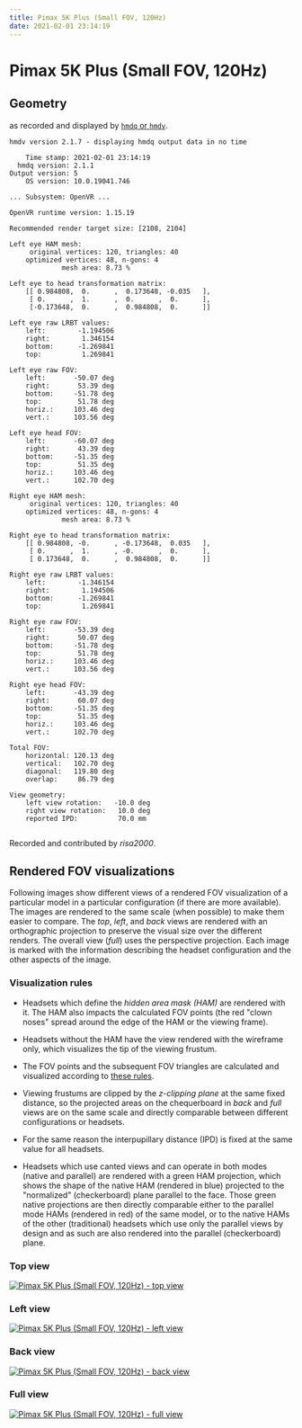 ```yaml
---
title: Pimax 5K Plus (Small FOV, 120Hz)
date: 2021-02-01 23:14:19
---
```

# Pimax 5K Plus (Small FOV, 120Hz)

## Geometry

as recorded and displayed by [`hmdq` or `hmdv`](https://github.com/risa2000/hmdq).
```
hmdv version 2.1.7 - displaying hmdq output data in no time

    Time stamp: 2021-02-01 23:14:19
  hmdq version: 2.1.1
Output version: 5
    OS version: 10.0.19041.746

... Subsystem: OpenVR ...

OpenVR runtime version: 1.15.19

Recommended render target size: [2108, 2104]

Left eye HAM mesh:
     original vertices: 120, triangles: 40
    optimized vertices: 48, n-gons: 4
             mesh area: 8.73 %

Left eye to head transformation matrix:
    [[ 0.984808,  0.      ,  0.173648, -0.035   ],
     [ 0.      ,  1.      ,  0.      ,  0.      ],
     [-0.173648,  0.      ,  0.984808,  0.      ]]

Left eye raw LRBT values:
    left:        -1.194506
    right:        1.346154
    bottom:      -1.269841
    top:          1.269841

Left eye raw FOV:
    left:       -50.07 deg
    right:       53.39 deg
    bottom:     -51.78 deg
    top:         51.78 deg
    horiz.:     103.46 deg
    vert.:      103.56 deg

Left eye head FOV:
    left:       -60.07 deg
    right:       43.39 deg
    bottom:     -51.35 deg
    top:         51.35 deg
    horiz.:     103.46 deg
    vert.:      102.70 deg

Right eye HAM mesh:
     original vertices: 120, triangles: 40
    optimized vertices: 48, n-gons: 4
             mesh area: 8.73 %

Right eye to head transformation matrix:
    [[ 0.984808, -0.      , -0.173648,  0.035   ],
     [ 0.      ,  1.      , -0.      ,  0.      ],
     [ 0.173648,  0.      ,  0.984808,  0.      ]]

Right eye raw LRBT values:
    left:        -1.346154
    right:        1.194506
    bottom:      -1.269841
    top:          1.269841

Right eye raw FOV:
    left:       -53.39 deg
    right:       50.07 deg
    bottom:     -51.78 deg
    top:         51.78 deg
    horiz.:     103.46 deg
    vert.:      103.56 deg

Right eye head FOV:
    left:       -43.39 deg
    right:       60.07 deg
    bottom:     -51.35 deg
    top:         51.35 deg
    horiz.:     103.46 deg
    vert.:      102.70 deg

Total FOV:
    horizontal: 120.13 deg
    vertical:   102.70 deg
    diagonal:   119.80 deg
    overlap:     86.79 deg

View geometry:
    left view rotation:   -10.0 deg
    right view rotation:   10.0 deg
    reported IPD:          70.0 mm


```
Recorded and contributed by _risa2000_.

## Rendered FOV visualizations

Following images show different views of a rendered FOV visualization of a
particular model in a particular configuration (if there are more available).
The images are rendered to the same scale (when possible) to make them easier
to compare. The _top_, _left_, and _back_ views are rendered with an
orthographic projection to preserve the visual size over the different renders.
The overall view (_full_) uses the perspective projection. Each image is marked
with the information describing the headset configuration and the other aspects
of the image.

### Visualization rules

* Headsets which define the _hidden area mask (HAM)_ are rendered with it. The
  HAM also impacts the calculated FOV points (the red "clown noses" spread
  around the edge of the HAM or the viewing frame).

* Headsets without the HAM have the view rendered with the wireframe only, which
  visualizes the tip of the viewing frustum.

* The FOV points and the subsequent FOV triangles are calculated and visualized
  according to [these
  rules](https://risa2000.github.io/vrdocs/docs/hmd_fov_calculation).

* Viewing frustums are clipped by the _z-clipping plane_ at the same fixed
  distance, so the projected areas on the chequerboard in _back_ and _full_
  views are on the same scale and directly comparable between different
  configurations or headsets.

* For the same reason the interpupillary distance (IPD) is fixed at the same
  value for all headsets.

* Headsets which use canted views and can operate in both modes (native and
  parallel) are rendered with a green HAM projection, which shows the shape of
  the native HAM (rendered in blue) projected to the "normalized"
  (checkerboard) plane parallel to the face. Those green native projections are
  then directly comparable either to the parallel mode HAMs (rendered in red)
  of the same model, or to the native HAMs of the other (traditional) headsets
  which use only the parallel views by design and as such are also rendered
  into the parallel (checkerboard) plane.

### Top view
[![Pimax 5K Plus (Small FOV, 120Hz) - top view](../images/Pimax5KPlus_Small_Native_R120_top.dmx.png)](../images/Pimax5KPlus_Small_Native_R120_top.dmx.png)

### Left view
[![Pimax 5K Plus (Small FOV, 120Hz) - left view](../images/Pimax5KPlus_Small_Native_R120_left.dmx.png)](../images/Pimax5KPlus_Small_Native_R120_left.dmx.png)

### Back view
[![Pimax 5K Plus (Small FOV, 120Hz) - back view](../images/Pimax5KPlus_Small_Native_R120_back.dmx.png)](../images/Pimax5KPlus_Small_Native_R120_back.dmx.png)

### Full view
[![Pimax 5K Plus (Small FOV, 120Hz) - full view](../images/Pimax5KPlus_Small_Native_R120_over.dmx.png)](../images/Pimax5KPlus_Small_Native_R120_over.dmx.png)

